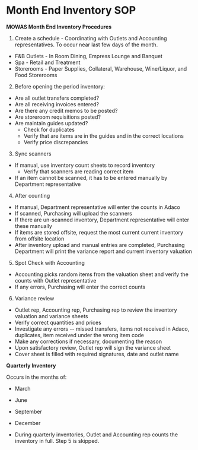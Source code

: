 # Month End Inventory SOP

**MOWAS Month End Inventory Procedures**

1. Create a schedule - Coordinating with Outlets and Accounting representatives. To occur near last few days of the month. 
* F&B Outlets - In Room Dining, Empress Lounge and Banquet 
* Spa - Retail and Treatment
* Storerooms - Paper Supplies, Collateral, Warehouse, Wine/Liquor, and Food Storerooms

2. Before opening the period inventory:
* Are all outlet transfers completed?
* Are all receiving invoices entered? 
* Are there any credit memos to be posted?
* Are storeroom requisitions posted?
* Are maintain guides updated? 
  * Check for duplicates
  * Verify that are items are in the guides and in the correct locations
  * Verify price discrepancies

3. Sync scanners
* If manual, use inventory count sheets to record inventory
  * Verify that scanners are reading correct item
* If an item cannot be scanned, it has to be entered manually by Department representative

4. After counting
* If manual, Department representative will enter the counts in Adaco
* If scanned, Purchasing will upload the scanners
* If there are un-scanned inventory, Department representative will enter these manually
* If items are stored offsite, request the most current current inventory from offsite location 
* After inventory upload and manual entries are completed, Purchasing Department will print the variance report and current inventory valuation

5. Spot Check with Accounting
* Accounting picks random items from the valuation sheet and verify the counts with Outlet representative
* If any errors, Purchasing will enter the correct counts

6. Variance review
* Outlet rep, Accounting rep, Purchasing rep to review the inventory valuation and variance sheets
* Verify correct quantities and prices
* Investigate any errors -- missed transfers, items not received in Adaco, duplicates, item received under the wrong item code
* Make any corrections if necessary, documenting the reason
* Upon satisfactory review, Outlet rep will sign the variance sheet
* Cover sheet is filled with required signatures, date and outlet name

**Quarterly Inventory**

Occurs in the months of: 
* March
* June
* September
* December

* During quarterly inventories, Outlet and Accounting rep counts the inventory in full. Step 5 is skipped.





